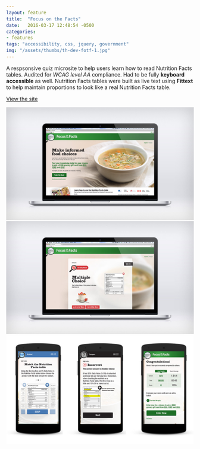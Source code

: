 ```yaml
---
layout: feature
title:  "Focus on the Facts"
date:   2016-03-17 12:48:54 -0500
categories:
- features
tags: "accessibility, css, jquery, government"
img: "/assets/thumbs/th-dev-fotf-1.jpg"
---
```


A respsonsive quiz microsite to help users learn how to read Nutrition Facts tables. Audited for *WCAG level AA* compliance. Had to be fully **keyboard accessible** as well. Nutrition Facts tables were built as live text using **Fittext** to help maintain proportions to look like a real Nutrition Facts table. 

[View the site](http://focusonthefacts.ca)

![Focus on the Facts website](/assets/feature/dev-fotf-1.jpg)
![Focus on the Facts website](/assets/feature/dev-fotf-2.jpg)
![Focus on the Facts website](/assets/feature/dev-fotf-m.jpg)
